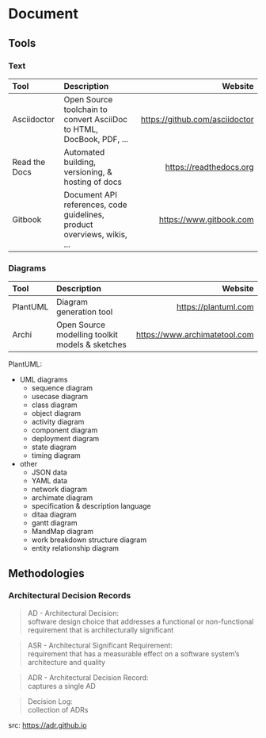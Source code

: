 # Document

## Tools

### Text

| Tool          | Description                                                          | Website                        |
| :------------ | :------------------------------------------------------------------- | -----------------------------: |
| Asciidoctor   | Open Source toolchain to convert AsciiDoc to HTML, DocBook, PDF, ... | https://github.com/asciidoctor |
| Read the Docs | Automated building, versioning, & hosting of docs | https://readthedocs.org |
| Gitbook       | Document API references, code guidelines, product overviews, wikis, ... | https://www.gitbook.com |


### Diagrams 

| Tool     | Description                                     | Website                       |
| :------- | :---------------------------------------------- | ----------------------------: |
| PlantUML | Diagram generation tool                         | https://plantuml.com          |
| Archi    | Open Source modelling toolkit models & sketches | https://www.archimatetool.com |

PlantUML:
- UML diagrams
  - sequence diagram
  - usecase diagram
  - class diagram
  - object diagram
  - activity diagram
  - component diagram
  - deployment diagram
  - state diagram
  - timing diagram
- other
  - JSON data
  - YAML data
  - network diagram
  - archimate diagram
  - specification & description language
  - ditaa diagram
  - gantt diagram
  - MandMap diagram
  - work breakdown structure diagram
  - entity relationship diagram 

## Methodologies 

### Architectural Decision Records

> AD - Architectural Decision:  
> software design choice that addresses a functional or non-functional requirement that is architecturally significant  
 
> ASR - Architectural Significant Requirement:  
> requirement that has a measurable effect on a software system’s architecture and quality

> ADR - Architectural Decision Record:  
> captures a single AD
 
> Decision Log:  
> collection of ADRs

src: https://adr.github.io